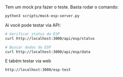 Tem um mock pra fazer o teste. Basta rodar o comando:

```bash
python3 scripts/mock-esp-server.py
```

Ai você pode testar via API:

```bash
# Verificar status do ESP
curl http://localhost:3000/api/esp/status

# Buscar dados do ESP
curl http://localhost:3000/api/esp/data
```

E tabém testar via web

`http://localhost:3000/esp-test`
